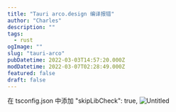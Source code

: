```yaml
---
title: "Tauri arco.design 编译报错"
author: "Charles"
description: ""
tags:
  - rust
ogImage: ""
slug: "tauri-arco"
pubDatetime: 2022-03-03T14:57:20.000Z
modDatetime: 2022-03-07T02:28:49.000Z
featured: false
draft: false
---
```


在 tsconfig.json 中添加 "skipLibCheck": true,
![Untitled](/assets/tauri-arco-1.png)